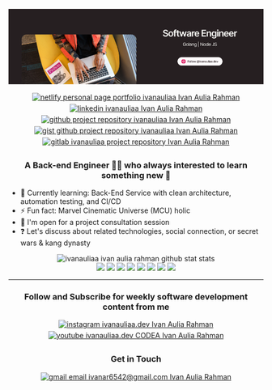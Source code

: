 ![Ivan Aulia Rahman](./github_baru_lagi.png)

<div align="center">
<a href="https://ivanauliaa.netlify.app" target="_blank">
<img src=https://img.shields.io/badge/Personal_Page-00C7B7?style=for-the-badge&logo=netlify&logoColor=white alt="netlify personal page portfolio ivanauliaa Ivan Aulia Rahman" style="margin-bottom: 5px;" />
</a>
<a href="https://linkedin.com/in/ivanauliaa" target="_blank">
<img src=https://img.shields.io/badge/linkedin-%231E77B5.svg?&style=for-the-badge&logo=linkedin&logoColor=white alt="linkedin ivanauliaa Ivan Aulia Rahman" style="margin-bottom: 5px;" />
</a>
<a href="https://github.com/ivanauliaa" target="_blank">
<img src=https://img.shields.io/badge/github-%2324292e.svg?&style=for-the-badge&logo=github&logoColor=white alt="github project repository ivanauliaa Ivan Aulia Rahman" style="margin-bottom: 5px;" />
</a>
<a href="https://gist.github.com/ivanauliaa" target="_blank">
<img src=https://img.shields.io/badge/gist-%2324292e.svg?&style=for-the-badge&logo=github&logoColor=white alt="gist github project repository ivanauliaa Ivan Aulia Rahman" style="margin-bottom: 5px;" />
</a>
<a href="https://gitlab.com/ivanauliaa" target="_blank">
<img src=https://img.shields.io/badge/GitLab-330F63?style=for-the-badge&logo=gitlab&logoColor=white alt="gitlab ivanauliaa project repository Ivan Aulia Rahman" style="margin-bottom: 5px;" />
</a>
</div>

### <div align="center">A Back-end Engineer 👨‍💻 who always interested to learn something new 🚀</div>

- 🌱 Currently learning: Back-End Service with clean architecture, automation testing, and CI/CD
- ⚡ Fun fact: Marvel Cinematic Universe (MCU) holic
- 🎯 I'm open for a project consultation session
- ❓ Let's discuss about related technologies, social connection, or secret wars & kang dynasty

<div align="center">
<img src="https://github-readme-stats.vercel.app/api?username=ivanauliaa&show_icons=true&theme=github_dark&hide_border=true?include_all_commits=true" alt="ivanauliaa ivan aulia rahman github stat stats"></img>
</div>

<div align="center">
<img src="https://img.shields.io/badge/Go-00ADD8?style=for-the-badge&logo=go&logoColor=white"></img>
<img src="https://img.shields.io/badge/Node.js-339933?style=for-the-badge&logo=nodedotjs&logoColor=white"></img>
<img src="https://img.shields.io/badge/Docker-2CA5E0?style=for-the-badge&logo=docker&logoColor=white"></img>
<img src="https://img.shields.io/badge/Postgres-316192?style=for-the-badge&logo=postgresql&logoColor=white"></img>
<img src="https://img.shields.io/badge/Python-FFD43B?style=for-the-badge&logo=python&logoColor=blue"></img>
<img src="https://img.shields.io/badge/Laravel-FF2D20?style=for-the-badge&logo=laravel&logoColor=white"></img>
<img src="https://img.shields.io/badge/MySQL-005C84?style=for-the-badge&logo=mysql&logoColor=white"></img>
<img src="https://img.shields.io/badge/Postman-FF6C37?style=for-the-badge&logo=Postman&logoColor=white"></img>
</div>

---

<div align="center">
  
### <div align="center">Follow and Subscribe for weekly software development content from me</div>
<a href="https://instagram.com/ivanauliaa.dev" target="_blank">
<img src="https://img.shields.io/badge/Instagram-E4405F?style=for-the-badge&logo=instagram&logoColor=white" alt="instagram ivanauliaa.dev Ivan Aulia Rahman" style="margin-bottom: 5px;"/>
</a>
<a href="https://www.youtube.com/channel/UCnTUAVecF2J7FNUWG9iD0TA" target="_blank">
<img src="https://img.shields.io/badge/YouTube-%23FF0000.svg?style=for-the-badge&logo=YouTube&logoColor=white" alt="youtube ivanauliaa.dev CODEA Ivan Aulia Rahman" style="margin-bottom: 5px;"/>
</a>

### <div align="center">Get in Touch</div>

<a href="mailto:ivanar6542@gmail.com" target="_blank">
<img src="https://img.shields.io/badge/Gmail-D14836?style=for-the-badge&logo=gmail&logoColor=white" alt="gmail email ivanar6542@gmail.com Ivan Aulia Rahman" style="margin-bottom: 5px;"/>
</a>
</div>
